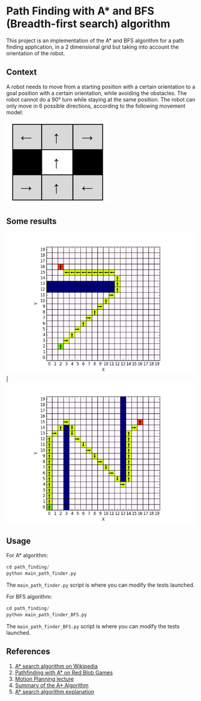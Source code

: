 
# Path Finding with A* and BFS (Breadth-first search) algorithm

This project is an implementation of the A* and BFS algorithm for a path finding application, in a 2 dimensional grid but taking into account the orientation of the robot.

## Context

A robot needs to move from a starting position with a certain orientation to a goal position with a certain orientation, while avoiding the obstacles.
The robot cannot do a 90° turn while staying at the same position. The robot can only move in 6 possible directions, according to the following movement model:

![](images/movement_model.png)

## Some results

![](images/test1.png) | ![](images/test2.png)


## Usage

For A* algorithm:

```python
cd path_finding/
python main_path_finder.py
```

The ```main_path_finder.py``` script is where you can modify the tests launched.

For BFS algorithm:

```python
cd path_finding/
python main_path_finder_BFS.py
```

The ```main_path_finder_BFS.py``` script is where you can modify the tests launched.

## References
1. [A* search algorithm on Wikipedia](https://en.wikipedia.org/wiki/A*_search_algorithm#Pseudocode)
2. [Pathfinding with A* on Red Blob Games](http://www.redblobgames.com/pathfinding/a-star/introduction.html)
3. [Motion Planning lecture](https://www.cs.cmu.edu/~motionplanning/lecture/AppH-astar-dstar_howie.pdf)
4. [Summary of the A* Algorithm](http://robotics.caltech.edu/wiki/images/e/e0/Astar.pdf)
5. [A* search algorithm explanation](https://towardsdatascience.com/a-star-a-search-algorithm-eb495fb156bb)
